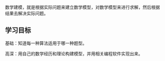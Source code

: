 数学建模，就是根据实际问题来建立数学模型，对数学模型来进行求解，然后根据结果去解决实际问题。

## 学习目标

基础：知道每一种算法适用于哪一种题型。

高深：用自己的数学经历和理论构建模型，并用相关编程软件实现出来。